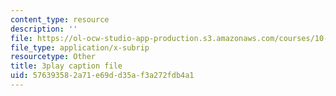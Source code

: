 ```yaml
---
content_type: resource
description: ''
file: https://ol-ocw-studio-app-production.s3.amazonaws.com/courses/10-34-numerical-methods-applied-to-chemical-engineering-fall-2015/576393582a71e69dd35af3a272fdb4a1_SejxqXAlSec.srt
file_type: application/x-subrip
resourcetype: Other
title: 3play caption file
uid: 57639358-2a71-e69d-d35a-f3a272fdb4a1
---
```


